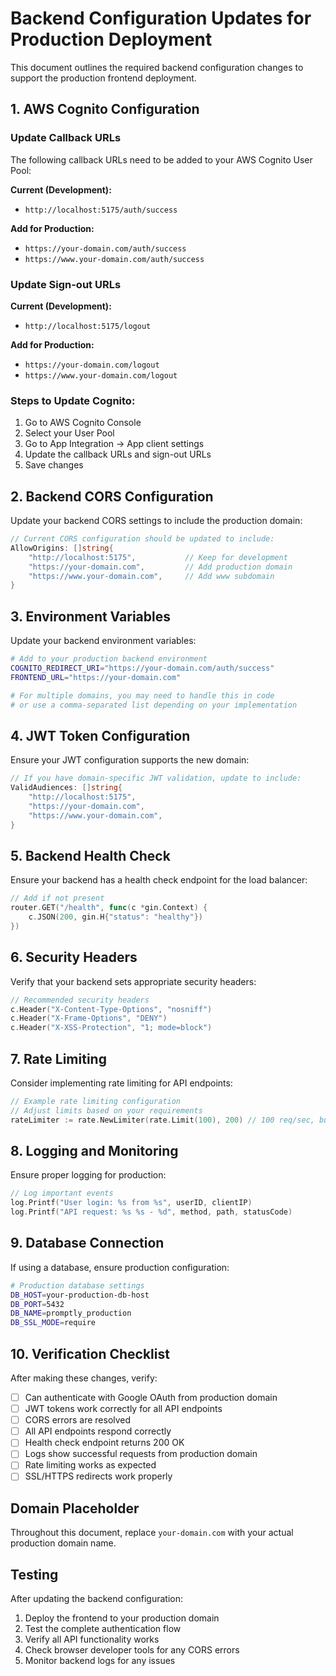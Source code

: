 # Backend Configuration Updates for Production Deployment

This document outlines the required backend configuration changes to support the production frontend deployment.

## 1. AWS Cognito Configuration

### Update Callback URLs
The following callback URLs need to be added to your AWS Cognito User Pool:

**Current (Development):**
- `http://localhost:5175/auth/success`

**Add for Production:**
- `https://your-domain.com/auth/success`
- `https://www.your-domain.com/auth/success`

### Update Sign-out URLs
**Current (Development):**
- `http://localhost:5175/logout`

**Add for Production:**
- `https://your-domain.com/logout`
- `https://www.your-domain.com/logout`

### Steps to Update Cognito:
1. Go to AWS Cognito Console
2. Select your User Pool
3. Go to App Integration → App client settings
4. Update the callback URLs and sign-out URLs
5. Save changes

## 2. Backend CORS Configuration

Update your backend CORS settings to include the production domain:

```go
// Current CORS configuration should be updated to include:
AllowOrigins: []string{
    "http://localhost:5175",           // Keep for development
    "https://your-domain.com",         // Add production domain
    "https://www.your-domain.com",     // Add www subdomain
}
```

## 3. Environment Variables

Update your backend environment variables:

```bash
# Add to your production backend environment
COGNITO_REDIRECT_URI="https://your-domain.com/auth/success"
FRONTEND_URL="https://your-domain.com"

# For multiple domains, you may need to handle this in code
# or use a comma-separated list depending on your implementation
```

## 4. JWT Token Configuration

Ensure your JWT configuration supports the new domain:

```go
// If you have domain-specific JWT validation, update to include:
ValidAudiences: []string{
    "http://localhost:5175",
    "https://your-domain.com",
    "https://www.your-domain.com",
}
```

## 5. Backend Health Check

Ensure your backend has a health check endpoint for the load balancer:

```go
// Add if not present
router.GET("/health", func(c *gin.Context) {
    c.JSON(200, gin.H{"status": "healthy"})
})
```

## 6. Security Headers

Verify that your backend sets appropriate security headers:

```go
// Recommended security headers
c.Header("X-Content-Type-Options", "nosniff")
c.Header("X-Frame-Options", "DENY")
c.Header("X-XSS-Protection", "1; mode=block")
```

## 7. Rate Limiting

Consider implementing rate limiting for API endpoints:

```go
// Example rate limiting configuration
// Adjust limits based on your requirements
rateLimiter := rate.NewLimiter(rate.Limit(100), 200) // 100 req/sec, burst 200
```

## 8. Logging and Monitoring

Ensure proper logging for production:

```go
// Log important events
log.Printf("User login: %s from %s", userID, clientIP)
log.Printf("API request: %s %s - %d", method, path, statusCode)
```

## 9. Database Connection

If using a database, ensure production configuration:

```bash
# Production database settings
DB_HOST=your-production-db-host
DB_PORT=5432
DB_NAME=promptly_production
DB_SSL_MODE=require
```

## 10. Verification Checklist

After making these changes, verify:

- [ ] Can authenticate with Google OAuth from production domain
- [ ] JWT tokens work correctly for all API endpoints
- [ ] CORS errors are resolved
- [ ] All API endpoints respond correctly
- [ ] Health check endpoint returns 200 OK
- [ ] Logs show successful requests from production domain
- [ ] Rate limiting works as expected
- [ ] SSL/HTTPS redirects work properly

## Domain Placeholder

Throughout this document, replace `your-domain.com` with your actual production domain name.

## Testing

After updating the backend configuration:

1. Deploy the frontend to your production domain
2. Test the complete authentication flow
3. Verify all API functionality works
4. Check browser developer tools for any CORS errors
5. Monitor backend logs for any issues
